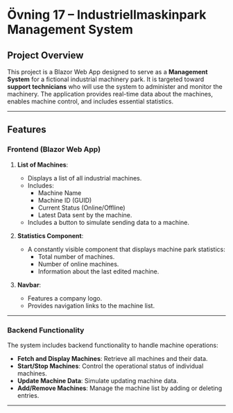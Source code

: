 # Övning 17 – Industriellmaskinpark Management System

## **Project Overview**
This project is a Blazor Web App designed to serve as a **Management System** for a fictional industrial machinery park. It is targeted toward **support technicians** who will use the system to administer and monitor the machinery. The application provides real-time data about the machines, enables machine control, and includes essential statistics.

---

## **Features**

### **Frontend (Blazor Web App)**
1. **List of Machines**:
   - Displays a list of all industrial machines.
   - Includes:
     - Machine Name
     - Machine ID (GUID)
     - Current Status (Online/Offline)
     - Latest Data sent by the machine.
   - Includes a button to simulate sending data to a machine.

2. **Statistics Component**:
   - A constantly visible component that displays machine park statistics:
     - Total number of machines.
     - Number of online machines.
     - Information about the last edited machine.

3. **Navbar**:
   - Features a company logo.
   - Provides navigation links to the machine list.

---

### **Backend Functionality**
The system includes backend functionality to handle machine operations:
- **Fetch and Display Machines**: Retrieve all machines and their data.
- **Start/Stop Machines**: Control the operational status of individual machines.
- **Update Machine Data**: Simulate updating machine data.
- **Add/Remove Machines**: Manage the machine list by adding or deleting entries.

---
